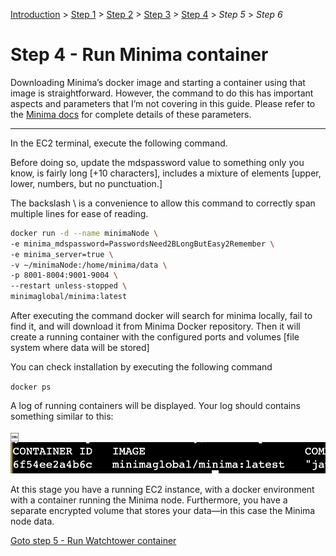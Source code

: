 [Introduction](../index.md) > [Step 1](../step1/index.md) > [Step 2](../step2/index.md)  > [Step 3](../step3/index.md) > <u>Step 4</u> > *Step 5* > *Step 6*

# Step 4 - Run Minima container

Downloading Minima’s docker image and starting a container using that image is straightforward. However, the command to do this has important aspects and parameters that I’m not covering in this guide. Please refer to the [Minima docs](https://docs.minima.global/docs/runanode/get_started) for complete details of these parameters.

---

In the EC2 terminal, execute the following command. 

Before doing so, update the mdspassword value to something only you know, is fairly long [+10 characters], includes a mixture of elements [upper, lower, numbers, but no punctuation.]  

The backslash \ is a convenience to allow this command to correctly span multiple lines for ease of reading. 

```bash
docker run -d --name minimaNode \
-e minima_mdspassword=PasswordsNeed2BLongButEasy2Remember \
-e minima_server=true \
-v ~/minimaNode:/home/minima/data \
-p 8001-8004:9001-9004 \
--restart unless-stopped \
minimaglobal/minima:latest
```
After executing the command docker will search for minima locally, fail to find it, and will download it from Minima Docker repository. Then it will create a running container with the configured ports and volumes [file system where data will be stored]

You can check installation by executing the following command

`docker ps`

A log of running containers will be displayed. Your log should contains something similar to this:

￼![](minimaContainer.png)

At this stage you have a running EC2 instance, with a docker environment with a container running the Minima node. Furthermore, you have a separate encrypted volume that stores your data—in this case the Minima node data.

[Goto step 5 - Run Watchtower container](../step5/index.md)